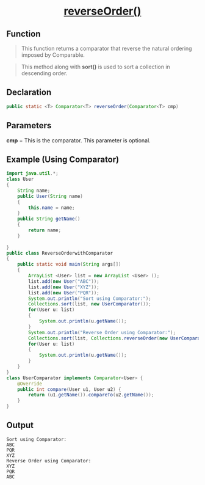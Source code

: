 <h1 align="center"><a href="#">reverseOrder() </a></h1>


## Function

> This function returns a comparator that reverse the natural ordering imposed by Comparable.

> This method along with <b>sort()</b> is used to sort a collection in descending order.

## Declaration

```java
public static <T> Comparator<T> reverseOrder(Comparator<T> cmp)
```

## Parameters
<b>cmp</b> − This is the comparator.
This parameter is optional.

## Example (Using Comparator)

```java
import java.util.*;
class User  
{
    String name;
    public User(String name) 
    {
        this.name = name;
    }
    public String getName()
    {
        return name;
    }
    
} 
public class ReverseOrderwithComparator 
{
    public static void main(String args[]) 
    {
        ArrayList <User> list = new ArrayList <User> ();
        list.add(new User("ABC"));
        list.add(new User("XYZ"));
        list.add(new User("PQR"));
        System.out.println("Sort using Comparator:");
        Collections.sort(list, new UserComparator());
        for(User u: list)
        {
            System.out.println(u.getName());
        }
        System.out.println("Reverse Order using Comparator:");
        Collections.sort(list, Collections.reverseOrder(new UserComparator()));
        for(User u: list)
        {
        	System.out.println(u.getName());
        }
    }
}
class UserComparator implements Comparator<User> {
	@Override
	public int compare(User u1, User u2) {
		return (u1.getName()).compareTo(u2.getName());
	}
} 
```

## Output

```
Sort using Comparator:
ABC
PQR
XYZ
Reverse Order using Comparator:
XYZ
PQR
ABC
```
